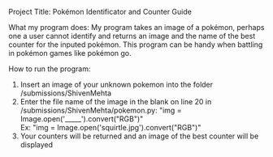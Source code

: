 
Project Title: Pokémon Identificator and Counter Guide

What my program does: My program takes an image of a pokémon, perhaps one a user cannot identify and returns an image and the name of the best counter for the inputed pokémon. 
This program can be handy when battling in pokémon games like pokémon go.

How to run the program: 
1. Insert an image of your unknown pokemon into the folder /submissions/ShivenMehta 
2. Enter the file name of the image in the blank on line 20 in /submissions/ShivenMehta/pokemon.py: "img = Image.open('_____').convert("RGB")"         
Ex: "img = Image.open('squirtle.jpg').convert("RGB")"
3. Your counters will be returned and an image of the best counter will be displayed


